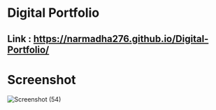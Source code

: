 # Digital Portfolio

## Link : https://narmadha276.github.io/Digital-Portfolio/

# Screenshot
![Screenshot (54)](https://github.com/Narmadha276/Portfolio/assets/149755159/d49bac44-b51f-485a-b87b-1d5ff4538ab9)
